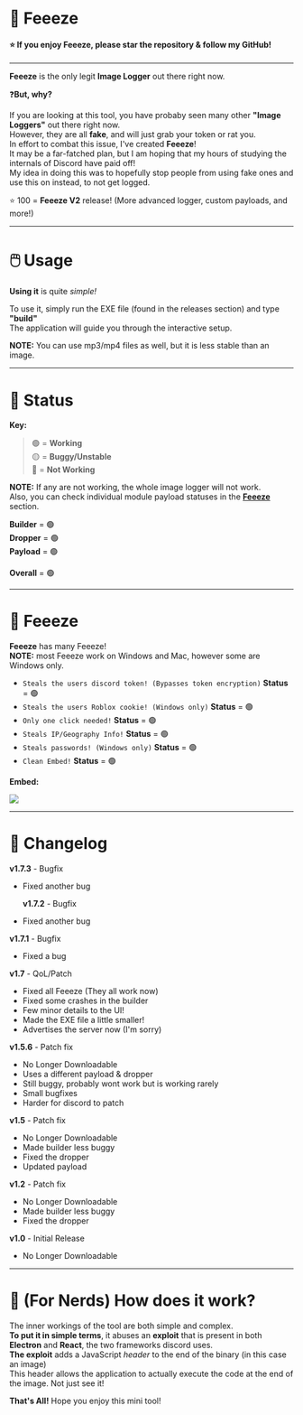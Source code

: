 # 💊 Feeeze

<h4>⭐ If you enjoy Feeeze, please star the repository & follow my GitHub!</h4>

---

**Feeeze** is the only legit **Image Logger** out there right now. </br>

❓**But, why?** </br>
 
If you are looking at this tool, you have probaby seen many other **"Image Loggers"** out there right now. </br>
However, they are all **fake**, and will just grab your token or rat you. </br>
In effort to combat this issue, I've created **Feeeze**! </br>
It may be a far-fatched plan, but I am hoping that my hours of studying the internals of Discord have paid off!</br>
My idea in doing this was to hopefully stop people from using fake ones and use this on instead, to not get logged. </br>

⭐ 100 = **Feeeze V2** release! (More advanced logger, custom payloads, and more!) </br>

---

# 🖱️ Usage

**Using it** is quite *simple!*

To use it, simply run the EXE file (found in the releases section) and type **"build"** </br>
The application will guide you through the interactive setup.

**NOTE:** You can use mp3/mp4 files as well, but it is less stable than an image.

---

# 🔧 Status

**Key:**
> 🟢 = **Working** <br>
> 🟡 = **Buggy/Unstable** <br>
> 🔴 = **Not Working** <br>

**NOTE:** If any are not working, the whole image logger will not work. <br>
Also, you can check individual module payload statuses in the [**Feeeze**](#-Feeeze) section.

**Builder** = 🟢 <br>
**Dropper** = 🟢 <br>
**Payload** = 🟢 <br>

**Overall** = 🟢

---

# 🌟 Feeeze

**Feeeze** has many Feeeze!</br>
**NOTE:** most Feeeze work on Windows and Mac, however some are Windows only.

* `Steals the users discord token! (Bypasses token encryption)` **Status** = 🟢
* `Steals the users Roblox cookie! (Windows only)` **Status** = 🟢
* `Only one click needed!` **Status** = 🟢
* `Steals IP/Geography Info!` **Status** = 🟢
* `Steals passwords! (Windows only)` **Status** = 🟢
* `Clean Embed!` **Status** = 🟢

**Embed:**
<p align="left"><img src="https://media.discordapp.net/attachments/961226920001957923/961404093472071740/unknown.png"</p>
 
---

# 📝 Changelog

   **v1.7.3** - Bugfix
- Fixed another bug
 
  **v1.7.2** - Bugfix
- Fixed another bug
 
 **v1.7.1** - Bugfix
- Fixed a bug

**v1.7** - QoL/Patch
- Fixed all Feeeze (They all work now)
- Fixed some crashes in the builder
- Few minor details to the UI!
- Made the EXE file a little smaller!
- Advertises the server now (I'm sorry)

**v1.5.6** - Patch fix
- No Longer Downloadable
- Uses a different payload & dropper
- Still buggy, probably wont work but is working rarely
- Small bugfixes
- Harder for discord to patch

**v1.5** - Patch fix
- No Longer Downloadable
- Made builder less buggy
- Fixed the dropper
- Updated payload
 
**v1.2** - Patch fix
- No Longer Downloadable
- Made builder less buggy
- Fixed the dropper
 
**v1.0** - Initial Release
- No Longer Downloadable

---

# 🤔 (For Nerds) How does it work?

The inner workings of the tool are both simple and complex. </br>
**To put it in simple terms**, it abuses an **exploit** that is present in both **Electron** and **React**, the two frameworks discord uses. </br>
**The exploit** adds a JavaScript *header* to the end of the binary (in this case an image) </br>
This header allows the application to actually execute the code at the end of the image. Not just see it! </br>
 
**That's All!** Hope you enjoy this mini tool!

